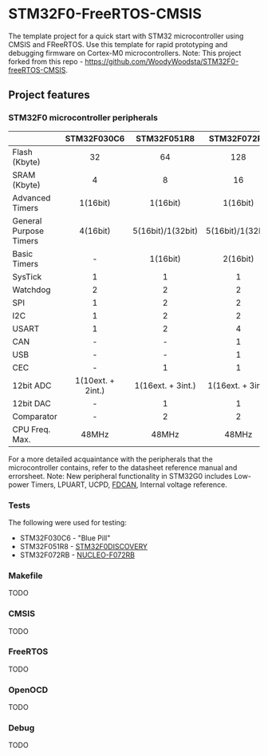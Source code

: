 # STM32F0-FreeRTOS-CMSIS

The template project for a quick start with STM32 microcontroller using CMSIS and FReeRTOS. Use this template for rapid prototyping and debugging firmware on Cortex-M0 microcontrollers. Note: This project forked from this repo - https://github.com/WoodyWoodsta/STM32F0-freeRTOS-CMSIS.

## Project features
### STM32F0 microcontroller peripherals

|                        |    STM32F030C6    |    STM32F051R8    |    STM32F072RB    |         STM32G0B1CB        |
|------------------------|:-----------------:|:-----------------:|:-----------------:|:--------------------------:|
| Flash (Kbyte)          |         32        |         64        |        128        |             128            |
| SRAM (Kbyte)           |         4         |         8         |         16        |             144            |
| Advanced Timers        |      1(16bit)     |      1(16bit)     |      1(16bit)     |          1(16bit)          |
| General Purpose Timers |      4(16bit)     | 5(16bit)/1(32bit) | 5(16bit)/1(32bit) | 6(16bit)/1(16bit)/1(32bit) |
| Basic Timers           |         -         |      1(16bit)     |      2(16bit)     |          2(16bit)          |
| SysTick                |         1         |         1         |         1         |              1             |
| Watchdog               |         2         |         2         |         2         |              2             |
| SPI                    |         1         |         2         |         2         |              3             |
| I2C                    |         1         |         2         |         2         |              3             |
| USART                  |         1         |         2         |         4         |              6             |
| CAN                    |         -         |         -         |         1         |          2(FDCAN)          |
| USB                    |         -         |         -         |         1         |              1             |
| CEC                    |         -         |         1         |         1         |              1             |
| 12bit ADC              | 1(10ext. + 2int.) | 1(16ext. + 3int.) | 1(16ext. + 3int.) |      1(14ext. + 3int.)     |
| 12bit DAC              |         -         |         1         |         1         |              2             |
| Comparator             |         -         |         2         |         2         |              3             |
| CPU Freq. Max.         |       48MHz       |       48MHz       |       48MHz       |            64MHz           |

For a more detailed acquaintance with the peripherals that the microcontroller contains, refer to the datasheet reference manual and errorsheet. Note: New peripheral functionality in STM32G0 includes Low-power Timers, LPUART, UCPD, [FDCAN](https://habr.com/en/articles/546282/), Internal voltage reference.

### Tests

The following were used for testing:
  - STM32F030C6 - "Blue Pill"
  - STM32F051R8 - [STM32F0DISCOVERY](https://www.st.com/en/evaluation-tools/stm32f0discovery.html)
  - STM32F072RB - [NUCLEO-F072RB](https://www.st.com/en/evaluation-tools/nucleo-f072rb.html)

### Makefile
TODO
### CMSIS
TODO
### FreeRTOS
TODO
### OpenOCD
TODO
### Debug
TODO